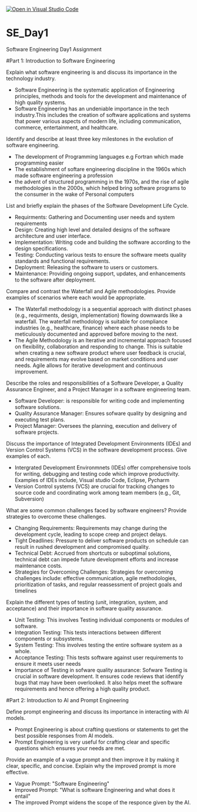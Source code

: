 [![Open in Visual Studio Code](https://classroom.github.com/assets/open-in-vscode-2e0aaae1b6195c2367325f4f02e2d04e9abb55f0b24a779b69b11b9e10269abc.svg)](https://classroom.github.com/online_ide?assignment_repo_id=15686461&assignment_repo_type=AssignmentRepo)
# SE_Day1
Software Engineering Day1 Assignment

#Part 1: Introduction to Software Engineering

Explain what software engineering is and discuss its importance in the technology industry.
- Software Engineering is the systematic application of Engineering principles, methods and tools for the development and maintenance of high quality systems.
- Software Engineering has an undeniable importance in the tech industry.This includes the creation of software applications and systems that power various aspects of modern life, including communication, commerce, 
entertainment, and healthcare.   

Identify and describe at least three key milestones in the evolution of software engineering.
- The development of Programming languages e.g Fortran which made programming easier
- The establishment of softare engineering discipline in the 1960s which made software engineering a profession
- the advent of structured programming in the 1970s, and the rise of agile methodologies in the 2000s, which helped bring software programs to the consumer in the wake of Personal computers




List and briefly explain the phases of the Software Development Life Cycle.
- Requirments: Gathering and Documenting user needs and system requirements
- Design: Creating high level and detailed designs of the software architecture and user interface.
- Implementation: Writing code and building the software according to the design specifications.
- Testing: Conducting various tests to ensure the software meets quality standards and functional requirements.
- Deployment: Releasing the software to users or customers.
- Maintenance: Providing ongoing support, updates, and enhancements to the software after deployment.

Compare and contrast the Waterfall and Agile methodologies. Provide examples of scenarios where each would be appropriate.
- The Waterfall methodology is a sequential approach with distinct phases (e.g., requirments, design, implementation) flowing downwards like a waterfall. The waterfall methodology is suitable for compliance industries (e.g., healthcare, finance) where each phase needs to be meticulously documented and approved before moving to the next.
- The Agile Methodology is an Iterative and incremental approach focused on flexibility, collaboration and responding to change. This is suitable when creating a new software product where user feedback is crucial, and requirements may evolve based on market conditions and user needs. Agile allows for iterative development and continuous improvement.

Describe the roles and responsibilities of a Software Developer, a Quality Assurance Engineer, and a Project Manager in a software engineering team.
- Software Developer: is responsible for writing code and implementing software solutions.
- Quality Assurance Manager: Ensures sofware quality by designing and executing test plans.
- Project Manager: Oversees the planning, execution and delivery of software projects.


Discuss the importance of Integrated Development Environments (IDEs) and Version Control Systems (VCS) in the software development process. Give examples of each.
- Intergrated Development Environmnets (IDEs) offer comprehensive tools for writing, debugging and testing code which improve productivity. Examples of IDEs include, Visual studio Code, Eclipse, Pycharm
- Version Control systems (VCS) are crucial for tracking changes to source code and coordinating work among team members (e.g., Git, Subversion)


What are some common challenges faced by software engineers? Provide strategies to overcome these challenges.
- Changing Requirements: Requirements may change during the development cycle, leading to scope creep and project delays.
 - Tight Deadlines: Pressure to deliver software products on schedule can result in rushed development and compromised quality.
 - Technical Debt: Accrued from shortcuts or suboptimal solutions, technical debt can impede future development efforts and increase maintenance costs.
 - Strategies for Overcoming Challenges: Strategies for overcoming challenges include: effective communication, agile methodologies, prioritization of tasks, and regular reassessment of project goals and timelines


Explain the different types of testing (unit, integration, system, and acceptance) and their importance in software quality assurance.
 - Unit Testing: This involves Testing individual components or modules of software.
 - Integration Testing: This tests interactions between different components or subsystems.
 - System Testing: This involves testing the entire software system as a whole.
 - Acceptance Testing: This tests software against user requirements to ensure it meets user needs
 - Importance of Testing in sofware quality assurance: Sofware Testing is crucial in software development. It ensures code reviews that identify bugs that may have been overlooked. It also helps meet the software requirements and hence offering a high quality product.


#Part 2: Introduction to AI and Prompt Engineering


Define prompt engineering and discuss its importance in interacting with AI models.
- Prompt Engineering is about crafting questions or statements to get the best possible responses from AI models.
- Prompt Engineering is very useful for crafting clear and specific questions which ensures your needs are met. 


Provide an example of a vague prompt and then improve it by making it clear, specific, and concise. Explain why the improved prompt is more effective.
- Vague Prompt: "Software Engineering"
- Improved Prompt: "What is software Engineering and what does it entail"
- The improved Prompt widens the scope of the responce given by the AI. 
